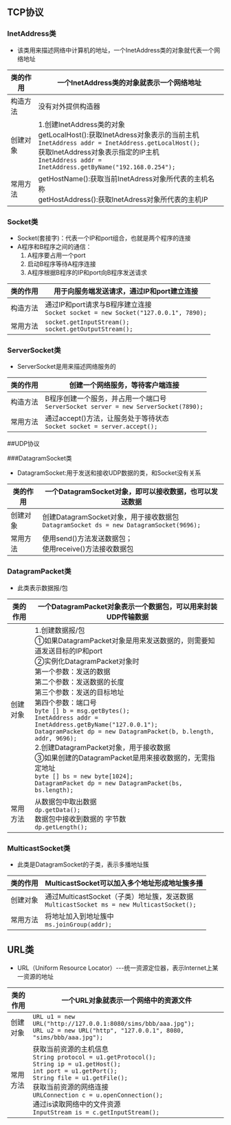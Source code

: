 ## TCP协议

### InetAddress类

* 该类用来描述网络中计算机的地址，一个InetAddress类的对象就代表一个网络地址

| 类的作用 | 一个InetAddress类的对象就表示一个网络地址                    |
| -------- | ------------------------------------------------------------ |
| 构造方法 | 没有对外提供构造器                                           |
| 创建对象 | 1.创建InetAddress类的对象<br />getLocalHost():获取InetAdress对象表示的当前主机<br />`InetAddress addr = InetAddress.getLocalHost();`<br />获取InetAddress对象表示指定的IP主机<br />`InetAddress addr = InetAddress.getByName("192.168.0.254");` |
| 常用方法 | getHostName():获取当前InetAdress对象所代表的主机名称<br />getHostAddress():获取InetAdress对象所代表的主机IP |

### Socket类

* Socket(套接字)：代表一个IP和port组合，也就是两个程序的连接
* A程序和B程序之间的通信：
  1. A程序要占用一个port
  2. 启动B程序等待A程序连接
  3. A程序根据B程序的IP和port向B程序发送请求

| 类的作用 | 用于向服务端发送请求，通过IP和port建立连接                   |
| -------- | ------------------------------------------------------------ |
| 构造方法 | 通过IP和port请求与B程序建立连接<br />`Socket socket = new Socket("127.0.0.1", 7890);` |
| 常用方法 | `socket.getInputStream();`<br />`socket.getOutputStream();`  |

### ServerSocket类

* ServerSocket是用来描述网络服务的

| 类的作用 | 创建一个网络服务，等待客户端连接                             |
| -------- | ------------------------------------------------------------ |
| 构造方法 | B程序创建一个服务，并占用一个端口号<br />`ServerSocket server = new ServerSocket(7890);` |
| 常用方法 | 通过accept()方法，让服务处于等待状态<br />`Socket socket = server.accept();` |

##UDP协议

###DatagramSocket类

* DatagramSocket:用于发送和接收UDP数据的类，和Socket没有关系

| 类的作用 | 一个DatagramSocket对象，即可以接收数据，也可以发送数据       |
| -------- | ------------------------------------------------------------ |
| 创建对象 | 创建DatagramSocket对象，用于接收数据包<br />`DatagramSocket ds = new DatagramSocket(9696);` |
| 常用方法 | 使用send()方法发送数据包；<br />使用receive()方法接收数据包  |

### DatagramPacket类

* 此类表示数据报/包

| 类的作用 | 一个DatagramPacket对象表示一个数据包，可以用来封装UDP传输数据 |
| -------- | ------------------------------------------------------------ |
| 创建对象 | 1.创建数据报/包<br />①如果DatagramPacket对象是用来发送数据的，则需要知道发送目标的IP和port<br />②实例化DatagramPacket对象时<br />第一个参数：发送的数据<br />第二个参数：发送数据的长度<br />第三个参数：发送的目标地址<br />第四个参数：端口号<br />`byte [] b = msg.getBytes();`<br />`InetAddress addr = InetAddress.getByName("127.0.0.1");`<br />`DatagramPacket dp = new DatagramPacket(b, b.length, addr, 9696);`<br />2.创建DatagramPacket对象，用于接收数据<br />③如果创建的DatagramPacket是用来接收数据的，无需指定地址<br />`byte [] bs = new byte[1024];`<br />`DatagramPacket dp = new DatagramPacket(bs, bs.length);` |
| 常用方法 | 从数据包中取出数据<br />`dp.getData();`<br />数据包中接收到数据的  字节数<br />`dp.getLength();` |

###	MulticastSocket类

* 此类是DatagramSocket的子类，表示多播地址簇

| 类的作用 | MulticastSocket可以加入多个地址形成地址簇多播                |
| -------- | ------------------------------------------------------------ |
| 创建对象 | 通过MulticastSocket（子类）地址簇，发送数据<br />`MulticastSocket ms = new MulticastSocket();` |
| 常用方法 | 将地址加入到地址簇中<br />`ms.joinGroup(addr);`              |

## URL类

* URL（Uniform Resource Locator）---统一资源定位器，表示Internet上某一资源的地址

| 类的作用 | 一个URL对象就表示一个网络中的资源文件                        |
| -------- | ------------------------------------------------------------ |
| 创建对象 | `URL u1 = new URL("http://127.0.0.1:8080/sims/bbb/aaa.jpg");`<br />`URL u2 = new URL("http", "127.0.0.1", 8080, "sims/bbb/aaa.jpg");` |
| 常用方法 | 获取当前资源的主机信息<br />`String protocol = u1.getProtocol();`<br />`String ip = u1.getHost();`<br />`int port = u1.getPort();`<br />`String file = u1.getFile();`<br />获取当前资源的网络连接<br />`URLConnection c = u.openConnection();`<br />通过is读取网络中的文件资源<br />`InputStream is = c.getInputStream();` |

